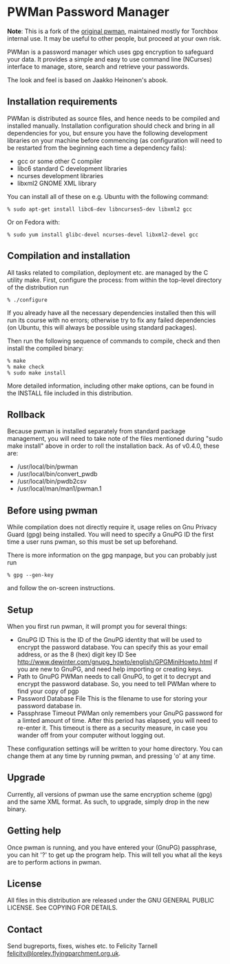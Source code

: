 # PWMan Password Manager

**Note**: This is a fork of the [original pwman](http://pwman.sf.net/),
maintained mostly for Torchbox internal use.  It may be useful to other people,
but proceed at your own risk.

PWMan is a password manager which uses gpg encryption to safeguard your data.
It provides a simple and easy to use command line (NCurses) interface to 
manage, store, search and retrieve your passwords.

The look and feel is based on Jaakko Heinonen's abook.

## Installation requirements

PWMan is distributed as source files, and hence needs to be compiled and 
installed manually. Installation configuration should check and bring in
all dependencies for you, but ensure you have the following development 
libraries on your machine before commencing (as configuration will need 
to be restarted from the beginning each time a dependency fails):

* gcc or some other C compiler
* libc6 standard C development libraries
* ncurses development libraries
* libxml2 GNOME XML library

You can install all of these on e.g. Ubuntu with the following command:

	% sudo apt-get install libc6-dev libncurses5-dev libxml2 gcc 

Or on Fedora with:

	% sudo yum install glibc-devel ncurses-devel libxml2-devel gcc

## Compilation and installation

All tasks related to compilation, deployment etc. are managed by the C
utility make. First, configure the process: from within the top-level
directory of the distribution run

	% ./configure

If you already have all the necessary dependencies installed then this
will run its course with no errors; otherwise try to fix any failed
dependencies (on Ubuntu, this will always be possible using standard
packages).

Then run the following sequence of commands to compile, check and then
install the compiled binary:

	% make
	% make check
	% sudo make install

More detailed information, including other make options, can be found
in the INSTALL file included in this distribution.

## Rollback

Because pwman is installed separately from standard package management, you
will need to take note of the files mentioned during "sudo make install"
above in order to roll the installation back. As of v0.4.0, these are:

* /usr/local/bin/pwman
* /usr/local/bin/convert_pwdb
* /usr/local/bin/pwdb2csv
* /usr/local/man/man1/pwman.1

## Before using pwman

While compilation does not directly require it, usage relies on Gnu Privacy 
Guard (gpg) being installed. You will need to specify a GnuPG ID the
first time a user runs pwman, so this must be set up beforehand.

There is more information on the gpg manpage, but you can probably just run

	% gpg --gen-key

and follow the on-screen instructions.

## Setup

When you first run pwman, it will prompt you for several things:

* GnuPG ID
   This is the ID of the GnuPG identity that will be used to encrypt the
    password database. You can specify this as your email address, or as
    the 8 (hex) digit key ID
   See http://www.dewinter.com/gnupg_howto/english/GPGMiniHowto.html if you
    are new to GnuPG, and need help importing or creating keys.
* Path to GnuPG
   PWMan needs to call GnuPG, to get it to decrypt and encrypt the password
    database. So, you need to tell PWMan where to find your copy of pgp
* Password Database File
   This is the filename to use for storing your password database in.
* Passphrase Timeout
   PWMan only remembers your GnuPG password for a limted amount of time. After
    this period has elapsed, you will need to re-enter it. This timeout is
    there as a security measure, in case you wander off from your computer
    without logging out.

These configuration settings will be written to your home directory. You can
change them at any time by running pwman, and pressing 'o' at any time.

## Upgrade

Currently, all versions of pwman use the same encryption scheme (gpg) and
the same XML format. As such, to upgrade, simply drop in the new binary.

## Getting help

Once pwman is running, and you have entered your (GnuPG) passphrase, you can
hit '?' to get up the program help. This will tell you what all the keys are
to perform actions in pwman.
 
## License

All files in this distribution are released under the GNU GENERAL PUBLIC 
LICENSE.  See COPYING FOR DETAILS.

## Contact

Send bugreports, fixes, wishes etc. to Felicity Tarnell <felicity@loreley.flyingparchment.org.uk>.
